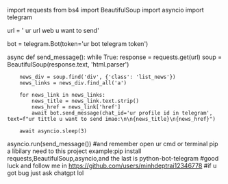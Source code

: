 import requests
from bs4 import BeautifulSoup
import asyncio
import telegram

url = ' ur url web u want to send'

bot = telegram.Bot(token='ur bot telegram token')

async def send_message():
    while True:
        response = requests.get(url)
        soup = BeautifulSoup(response.text, 'html.parser')

        news_div = soup.find('div', {'class': 'list_news'})
        news_links = news_div.find_all('a')

        for news_link in news_links:
            news_title = news_link.text.strip()
            news_href = news_link['href']
            await bot.send_message(chat_id='ur profile id in telegram', text=f"ur tittle u want to send imao:\n\n{news_title}\n{news_href}")

        await asyncio.sleep(3)

asyncio.run(send_message())
#and remember open ur cmd or terminal pip a libilary need to this project example:pip install requests,BeautifulSoup,asyncio,and the last is python-bot-telegram
#good luck and follow me in https://github.com/users/minhdeptrai12346778
#if u got bug just ask chatgpt lol
